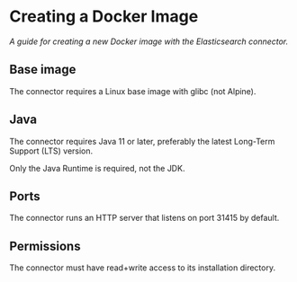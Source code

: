 # Creating a Docker Image

_A guide for creating a new Docker image with the Elasticsearch connector._

## Base image

The connector requires a Linux base image with glibc (not Alpine).

## Java

The connector requires Java 11 or later, preferably the latest Long-Term Support (LTS)
version.

Only the Java Runtime is required, not the JDK.

## Ports

The connector runs an HTTP server that listens on port 31415 by default.

## Permissions

The connector must have read+write access to its installation directory.
